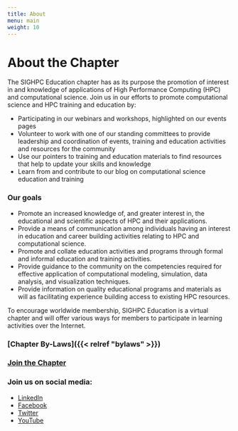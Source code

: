 ```yaml
---
title: About
menu: main
weight: 10
---
```


# About the Chapter

The SIGHPC Education chapter has as its purpose the promotion of interest in and knowledge of applications of High Performance Computing (HPC) and computational science. Join us in our efforts to promote computational science and HPC training and education by:

- Participating in our webinars and workshops, highlighted on our events pages
- Volunteer to work with one of our standing committees to provide leadership and coordination of events, training and education activities and resources for the community
- Use our pointers to training and education materials to find resources that help to update your skills and knowledge
- Learn from and contribute to our blog on computational science education and training  

### Our goals

* Promote an increased knowledge of, and greater interest in, the educational and scientific aspects of HPC and their applications.
* Provide a means of communication among individuals having an interest in education and career building activities relating to HPC and computational science.
* Promote and collate education activities and programs through formal and informal education and training activities.
* Provide guidance to the community on the competencies required for effective application of computational modeling, simulation, data analysis, and visualization techniques.
* Provide information on quality educational programs and materials as will as facilitating experience building access to existing HPC resources.

To encourage worldwide membership, SIGHPC Education is a virtual chapter and will offer various ways for members to participate in learning activities over the Internet.

### [Chapter By-Laws]({{< relref "bylaws" >}})

### [Join the Chapter](../membership)

### Join us on social media:

* [LinkedIn](https://www.linkedin.com/groups/12019017)
* [Facebook](https://www.facebook.com/sighpcedu/)
* [Twitter](https://twitter.com/sighpcedu)
* [YouTube](https://www.youtube.com/channel/UCHrmHj6nFfkhlxPv18LpBzw?view_as=subscriber)
